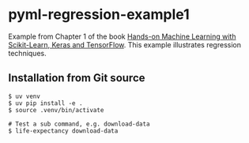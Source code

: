 # pyml-regression-example1

Example from Chapter 1 of the book [Hands-on Machine Learning with Scikit-Learn, Keras and TensorFlow](https://github.com/ageron/handson-ml3). This example illustrates regression techniques.

## Installation from Git source
```
$ uv venv
$ uv pip install -e .
$ source .venv/bin/activate

# Test a sub command, e.g. download-data
$ life-expectancy download-data
```


